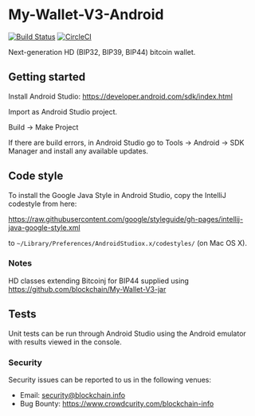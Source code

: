 # My-Wallet-V3-Android

[![Build Status](https://travis-ci.org/blockchain/My-Wallet-V3-Android.svg?branch=master)](https://travis-ci.org/blockchain/My-Wallet-V3-Android)
[![CircleCI](https://circleci.com/gh/blockchain/My-Wallet-V3-Android/tree/master.svg?style=svg)](https://circleci.com/gh/blockchain/My-Wallet-V3-Android/tree/master)

Next-generation HD (BIP32, BIP39, BIP44) bitcoin wallet. 

## Getting started

Install Android Studio: https://developer.android.com/sdk/index.html

Import as Android Studio project.

Build -> Make Project

If there are build errors, in Android Studio go to Tools -> Android -> SDK Manager and install any available updates.

## Code style

To install the Google Java Style in Android Studio, copy the IntelliJ codestyle from here:

https://raw.githubusercontent.com/google/styleguide/gh-pages/intellij-java-google-style.xml

to `~/Library/Preferences/AndroidStudiox.x/codestyles/` (on Mac OS X).

### Notes

HD classes extending Bitcoinj for BIP44 supplied using https://github.com/blockchain/My-Wallet-V3-jar

## Tests

Unit tests can be run through Android Studio using the Android emulator with results viewed in the console.

### Security

Security issues can be reported to us in the following venues:
* Email: security@blockchain.info
* Bug Bounty: https://www.crowdcurity.com/blockchain-info
